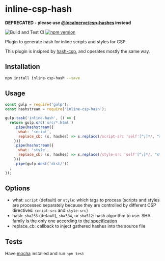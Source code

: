 # inline-csp-hash

**DEPRECATED - please use [@localnerve/csp-hashes](https://www.npmjs.com/package/@localnerve/csp-hashes) instead**

![Build and Test CI](https://github.com/sjinks/inline-csp-hash/workflows/Build%20and%20Test%20CI/badge.svg)
[![npm version](https://img.shields.io/npm/v/inline-csp-hash.svg)](https://www.npmjs.com/package/inline-csp-hash)

Plugin to generate hash for inline scripts and styles for CSP.

This plugin is insipred by [hash-csp](https://github.com/chrahunt/hash-csp), and operates mostly the same way.

## Installation

```bash
npm install inline-csp-hash --save
```

## Usage

```javascript
const gulp = require('gulp');
const hashstream = require('inline-csp-hash');

gulp.task('inline-hash', () => {
  return gulp.src('src/*.html')
    .pipe(hashstream({
      what: 'script',
      replace_cb: (s, hashes) => s.replace(/script-src 'self'[^;]*/, "script-src 'self' " + hashes.join(" "))
    }))
    .pipe(hashstream({
      what: 'style',
      replace_cb: (s, hashes) => s.replace(/style-src 'self'[^;]*/, "style-src 'self' " + hashes.join(" "))
    }))
    .pipe(gulp.dest('dist/'))
  ;
});
```

## Options

* what: `script` (default) or `style`: which tags to process (scripts and styles are processed separately because they are controlled by different CSP directives: `script-src` and `style-src`)
* hash: `sha256` (default), `sha384`, or `sha512`: hash algorithm to use. SHA family is the only one according to [the specification](https://w3c.github.io/webappsec-csp/2/#source-list-valid-hashes)
* replace_cb: callback to inject gathered hashes into the source file

## Tests

Have [mocha](https://mochajs.org/) installed and run `npm test`
